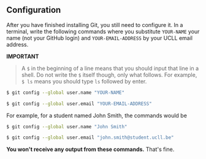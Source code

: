## Configuration

After you have finished installing Git, you still need to configure it.
In a terminal, write the following commands where you substitute `YOUR-NAME` your name (not your GitHub login) and `YOUR-EMAIL-ADDRESS` by your UCLL email address.

**IMPORTANT**

> A `$` in the beginning of a line means that you should input that line in a shell.
> Do not write the `$` itself though, only what follows.
> For example, `$ ls` means you should type `ls` followed by enter.

```bash
$ git config --global user.name "YOUR-NAME"

$ git config --global user.email "YOUR-EMAIL-ADDRESS"
```

For example, for a student named John Smith, the commands would be

```bash
$ git config --global user.name "John Smith"

$ git config --global user.email "john.smith@student.ucll.be"
```

**You won't receive any output from these commands.**
That's fine.
